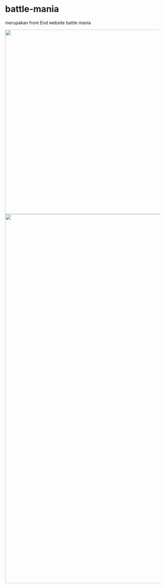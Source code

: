 # battle-mania
merupakan front End website battle mania

<div align="left">
    <img src="/assets/img/battlemania-01.png" width="600px"</img>
    <img src="/assets/img/battlemania-02.png" width="1200px"</img>
</div>
